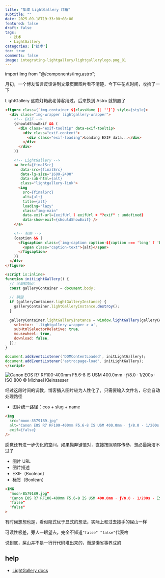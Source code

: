 ```yaml
---
title: "集成 LightGallery 灯箱"
subtitle: ""
date: 2025-09-18T19:33:00+08:00
featured: false
draft: false
tags:
  - 技术
  - LightGallery
categories: ["技术"]
toc: true
comments: false
image: integrating-lightgallery/lightgallerylogo.png_81
---
```

import Img from "@/components/Img.astro";

月初，一个博友留言反馈讲到文章页面图片看不清楚，今下午花点时间，收拾了一下

LightGallery 这款灯箱我老博客用过，后来换到 Astro 就搁置了

```html file="src/components/Img.astro"
<figure class={`img-container ${className || ''}`} style={style}>
  <div class="img-wrapper lightgallery-wrapper">
    <!-- EXIF -->
    {shouldShowExif && (
      <div class="exif-tooltip" data-exif-tooltip>
        <div class="exif-content">
          <div class="exif-loading">Loading EXIF data...</div>
        </div>
      </div>
    )}
    
    <!-- LightGallery -->
    <a href={finalSrc} 
       data-src={finalSrc} 
       data-lg-size="1600-2400" 
       data-sub-html={alt}
       class="lightgallery-link">
      <img 
        src={finalSrc} 
        alt={alt}
        title={alt}
        loading="lazy"
        class="img-main"
        data-exif-url={exifUrl ? exifUrl + "?exif" : undefined}
        data-show-exif={shouldShowExif} />
    </a>
    
    <!-- 标签 -->
    {caption && (
      <figcaption class={`img-caption caption-${caption === 'long' ? 'bar' : 'tag'}`}>
        <span class="caption-text">{alt}</span>
      </figcaption>
    )}
  </div>
</figure>

<script is:inline>
function initLightGallery() {
  // 全局初始化
  const galleryContainer = document.body;
  
  // 销毁
  if (galleryContainer.lightGalleryInstance) {
    galleryContainer.lightGalleryInstance.destroy();
  }
  
  galleryContainer.lightGalleryInstance = window.lightGallery(galleryContainer, {
    selector: '.lightgallery-wrapper > a',
    subHtmlSelectorRelative: true,
    mousewheel: true,
    download: false,
  });
}

document.addEventListener('DOMContentLoaded', initLightGallery);
document.addEventListener('astro:page-load', initLightGallery);
</script>
```

<Img
  src="moon-8579189.jpg"
  alt="Canon EOS R7 RF100-400mm F5.6-8 IS USM 400.0mm · ƒ/8.0 · 1/200s · ISO 800 © Michael Kleinsasser"
  exif={false}
/>

经过这段时间的调教，博客插入图片较为人性化了，只需要输入文件名，它会自动处理路径

- 图片统一路径：cos + slug + name

```html
<Img
  src="moon-8579189.jpg"
  alt="Canon EOS R7 RF100-400mm F5.6-8 IS USM 400.0mm · ƒ/8.0 · 1/200s · ISO 800 © Michael Kleinsasser"
  exif={false}
/>
```

感觉还有进一步优化的空间，如果抛弃键值对，直接按照顺序传参，想必最简洁不过了

 - 图片 URL
 - 图片描述
 - EXIF（Boolean）
 - 标签（Boolean）

```html
<IMG 
  "moon-8579189.jpg"
  "Canon EOS R7 RF100-400mm F5.6-8 IS USM 400.0mm · ƒ/8.0 · 1/200s · ISO 800 © Michael Kleinsasser"
  "false"
  "false"
>
```

有时候想想也是，看似隐式优于显式的想法，实际上和过去接手的屎山一样

可读性极差，旁人一眼望去，完全不知道`"false" "false"`代表啥

说到底，屎山并不是一行行代码堆出来的，而是懒省事养成的

## help

- [LightGallery docs](https://www.lightgalleryjs.com/docs/getting-started/)